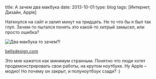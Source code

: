 title: А зачем два макбука
date: 2013-10-01
type: blog
tags: [Интернет, Дизайн, Apple]

Наткнулся на сайт и залип минут на тридцать. Не то что бы я был так глуп. Зачем-то пытался понять это какой-то хитрый замысел, или просто ошибка?

![Два макбука то зачем?!](/static/files/twomacbooks.png)

[bellsdesign.com](http://www.bellsdesign.com/)

Это мне кажется как минимум странным. Понятно что люди хотят продемонстрировать свои работы, на крутом ноутбуке. Ну Apple – модно! Но почему он закрыт, и полуноутбоук сзади? :)